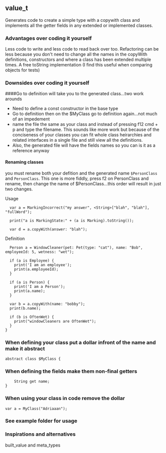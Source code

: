 ## value_t

Generates code to create a simple type with a copywith class and implements all the getter fields in any extended or implemented classes.

### Advantages over coding it yourself
Less code to write and less code to read back over too.  Refactoring can be less because you don't need to change all the names in the copyWith definitions, constructors and where a class has been extended multiple times.  A free toString implementation (I find this useful when comparing objects for tests)

### Downsides over coding it yourself
####Go to definition will take you to the generated class...two work arounds
+ Need to define a const constructor in the base type
+ Go to definition then on the $MyClass go to definition again...not much of an impedement
+ name the file the same as your class and instead of pressing f12 cmd + p and type the filename.  This sounds like more work but because of the conciseness of your classes you can fit whole class heirarchies and related interfaces in a single file and still view all the definitions.
+ Also, the generated file will have the fields names so you can is it as a reference anyway
#### Renaming classes
you must rename both your defition and the generated name `$PersonClass` and `PersonClass`.  This one is more fiddly, press f2 on PersonClass and rename, then change the name of $PersonClass...this order will result in just two changes.

Usage
```
  var a = MarkingIncorrect("my answer", <String>["blah", "blah"], "fullWord");

  print("a is MarkingState:" + (a is Marking).toString());

  var d = a.copyWith(answer: "blah");
```

Definition
```
  Person a = WindowCleaner(pet: Pet(type: "cat"), name: "Bob", employeeId: 5, wetness: "wet");

  if (a is Employee) {
    print('I am an employee');
    print(a.employeeId);
  }

  if (a is Person) {
    print('I am a Person');
    print(a.name);
  }

  var b = a.copyWith(name: "bobby");
  print(b.name);

  if (b is OftenWet) {
    print("windowCleaners are OftenWet");
  }
}
```

### When defining your class put a dollar infront of the name and make it abstract
```
abstract class $MyClass {
```

### When defining the fields make them non-final getters
```
    String get name;
}
```

### When using your class in code remove the dollar
```
var a = MyClass("Adriaaan");
```

### See example folder for usage

### Inspirations and alternatives
built_value and meta_types
